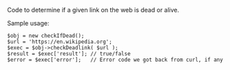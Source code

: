Code to determine if a given link on the web is dead or alive.

Sample usage:
```
$obj = new checkIfDead();
$url = 'https://en.wikipedia.org';
$exec = $obj->checkDeadlink( $url );
$result = $exec['result']; // true/false
$error = $exec['error'];   // Error code we got back from curl, if any
```

